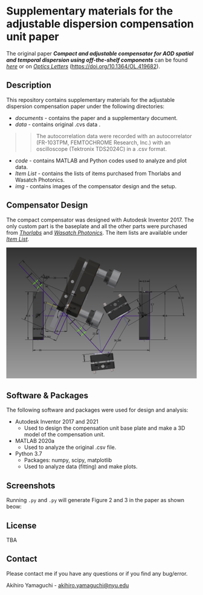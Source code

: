 # Supplementary materials for the adjustable dispersion compensation unit paper

The original paper ***Compact and adjustable compensator for AOD spatial and temporal dispersion using off-the-shelf components*** can be found [*here*](https://github.com/Y-Akihiro/Dispersion-Compensation-Unit/blob/main/documents/ol-46-7-1644.pdf) or on [*Optics Letters*](https://doi.org/10.1364/OL.419682) (https://doi.org/10.1364/OL.419682).

## Description
This repository contains supplementary materials for the adjustable dispersion compensation paper under the following directories:
* *documents* - contains the paper and a supplementary document.
* *data* - contains original .cvs data .
>>The autocorrelation data were recorded with an autocorrelator (FR-103TPM, FEMTOCHROME Research, Inc.) with an oscilloscope (Tektronix TDS2024C) in a .csv format. 
* *code* - contains MATLAB and Python codes used to analyze and plot data.
* *Item List* - contains the lists of items purchased from Thorlabs and Wasatch Photonics.
* *img* - contains images of the compensator design and the setup.

## Compensator Design
The compact compensator was designed with Autodesk Inventor 2017. The only custom part is the baseplate and all the other parts were purchased from [*Thorlabs*](https://www.thorlabs.com/) and [*Wasatch Photonics*](https://wasatchphotonics.com/product/800-lmm-at-1030nm/).
The item lists are available under [*Item List*](https://github.com/Y-Akihiro/Dispersion-Compensation-Unit/tree/main/Item%20List).

![image](https://github.com/Y-Akihiro/Dispersion-Compensation-Unit/blob/main/img/baseplate_top_view.png)



## Software & Packages

The following software and packages were used for design and analysis:
* Autodesk Inventor 2017 and 2021
	* Used to design the compensation unit base plate and make a 3D model of the compensation unit.
* MATLAB 2020a
	* Used to analyze the original .csv file.
* Python 3.7
	* Packages: numpy, scipy, matplotlib
	* Used to analyze data (fitting) and make plots.

## Screenshots
Running `.py` and `.py` will generate Figure 2 and 3 in the paper as shown beow:



## License
TBA 


## Contact

Please contact me if you have any questions or if you find any bug/error.

Akihiro Yamaguchi - akihiro.yamaguchi@nyu.edu
